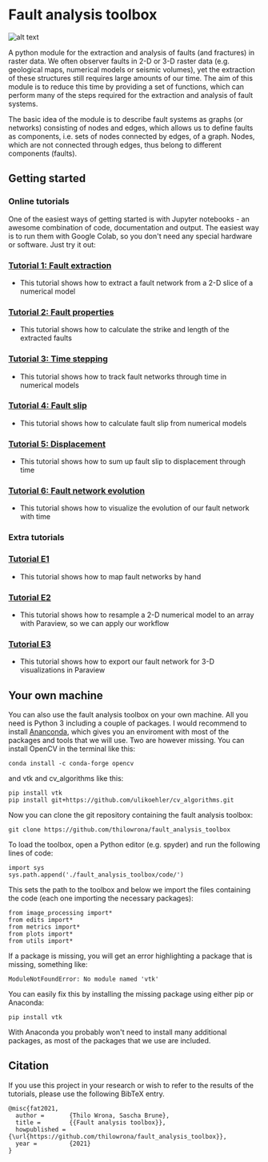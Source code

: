 # Fault analysis toolbox

![alt text](https://github.com/thilowrona/fault_analysis_toolbox/blob/master/fault_network.png)

A python module for the extraction and analysis of faults (and fractures) in raster data. We often observer faults in 2-D or 3-D raster data (e.g. geological maps, numerical models or seismic volumes), yet the extraction of these structures still requires large amounts of our time. The aim of this module is to reduce this time by providing a set of functions, which can perform many of the steps required for the extraction and analysis of fault systems.

The basic idea of the module is to describe fault systems as graphs (or networks) consisting of nodes and edges, which allows us to define faults as components, i.e. sets of nodes connected by edges, of a graph. Nodes, which are not connected through edges, thus belong to different components (faults).

## Getting started
### Online tutorials
One of the easiest ways of getting started is with Jupyter notebooks - an awesome combination of code, documentation and output. The easiest way is to run them with Google Colab, so you don't need any special hardware or software. Just try it out:

### [Tutorial 1: Fault extraction](https://github.com/thilowrona/fault_analysis_toolbox/blob/master/examples/1-fault_extraction/1_fault_extraction.ipynb)
- This tutorial shows how to extract a fault network from a 2-D slice of a numerical model

### [Tutorial 2: Fault properties](https://github.com/thilowrona/fault_analysis_toolbox/blob/master/examples/2-fault_properties/2-fault_properties.ipynb)
- This tutorial shows how to calculate the strike and length of the extracted faults

### [Tutorial 3: Time stepping](https://github.com/thilowrona/fault_analysis_toolbox/blob/master/examples/3-time_stepping/3-time_stepping.ipynb)
- This tutorial shows how to track fault networks through time in numerical models

### [Tutorial 4: Fault slip](https://github.com/thilowrona/fault_analysis_toolbox/blob/master/examples/4-fault_slip/4-fault_slip.ipynb)
- This tutorial shows how to calculate fault slip from numerical models

### [Tutorial 5: Displacement](https://github.com/thilowrona/fault_analysis_toolbox/blob/master/examples/5-displacement/5-displacement.ipynb)
- This tutorial shows how to sum up fault slip to displacement through time

### [Tutorial 6: Fault network evolution](https://github.com/thilowrona/fault_analysis_toolbox/blob/master/examples/5-evolution/5-evolution.ipynb)
- This tutorial shows how to visualize the evolution of our fault network with time


### Extra tutorials
### [Tutorial E1](https://github.com/thilowrona/fault_analysis_toolbox/blob/master/examples/E1-manual_extraction/E1-manual_extraction.ipynb)
- This tutorial shows how to map fault networks by hand

### [Tutorial E2](https://github.com/thilowrona/fault_analysis_toolbox/blob/master/examples/E2-paraview/E2-paraview.ipynb)
- This tutorial shows how to resample a 2-D numerical model to an array with Paraview, so we can apply our workflow

### [Tutorial E3](https://github.com/thilowrona/fault_analysis_toolbox/blob/master/examples/E3-export/E3-export.ipynb)
- This tutorial shows how to export our fault network for 3-D visualizations in Paraview




## Your own machine
You can also use the fault analysis toolbox on your own machine. All you need is Python 3 including a couple of packages. I would recommend to install [Ananconda](https://docs.anaconda.com/anaconda/install/), which gives you an enviroment with most of the packages and tools that we will use. Two are however missing. You can install OpenCV in the terminal like this:
```
conda install -c conda-forge opencv
```
and vtk and cv_algorithms like this:
```
pip install vtk
pip install git+https://github.com/ulikoehler/cv_algorithms.git 
```
Now you can clone the git repository containing the fault analysis toolbox:

``` git clone https://github.com/thilowrona/fault_analysis_toolbox ```

To load the toolbox, open a Python editor (e.g. spyder) and run the following lines of code:
```
import sys
sys.path.append('./fault_analysis_toolbox/code/')
```
This sets the path to the toolbox and below we import the files containing the code (each one importing the necessary packages):
```
from image_processing import*
from edits import*
from metrics import*
from plots import*
from utils import*
```
If a package is missing, you will get an error highlighting a package that is missing, something like:
``` 
ModuleNotFoundError: No module named 'vtk' 
```
You can easily fix this by installing the missing package using either pip or Anaconda:
```
pip install vtk
```
With Anaconda you probably won't need to install many additional packages, as most of the packages that we use are included.



## Citation
If you use this project in your research or wish to refer to the results of the tutorials, please use the following BibTeX entry.
```
@misc{fat2021,
  author =       {Thilo Wrona, Sascha Brune},
  title =        {{Fault analysis toolbox}},
  howpublished = {\url{https://github.com/thilowrona/fault_analysis_toolbox}},
  year =         {2021}
}
```

